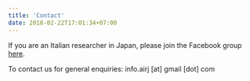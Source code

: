 ```yaml
---
title: 'Contact'
date: 2018-02-22T17:01:34+07:00
---
```


If you are an Italian researcher in Japan, please join the Facebook group [here](https://www.facebook.com/groups/833983786649282/).

To contact us for general enquiries: info.airj [at] gmail [dot] com
